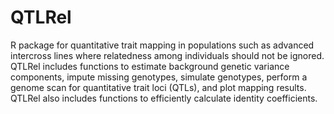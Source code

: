 QTLRel
======

R package for quantitative trait mapping in populations such as advanced intercross lines where relatedness among individuals should not be ignored. QTLRel includes functions to estimate background genetic variance components, impute missing genotypes, simulate genotypes, perform a genome scan for quantitative trait loci (QTLs), and plot mapping results. QTLRel also includes functions to efficiently calculate identity coefficients.
